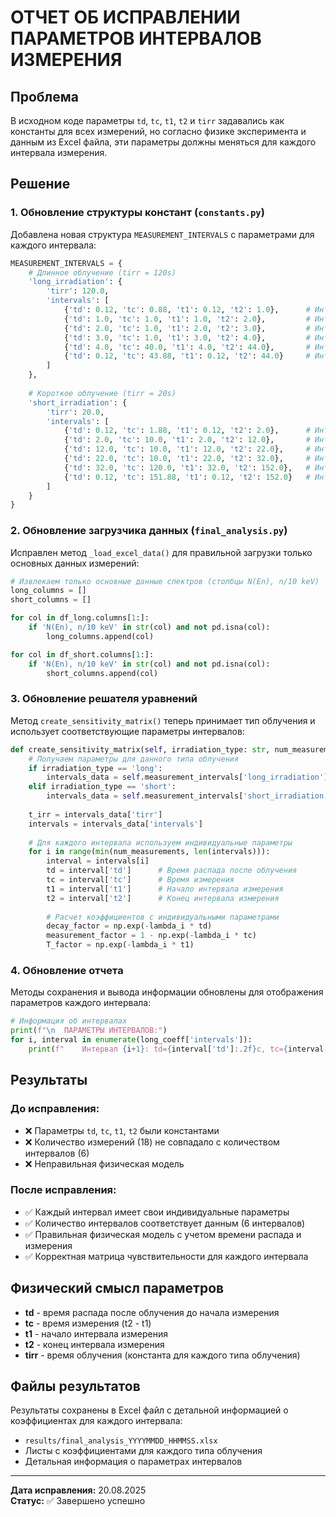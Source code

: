 # ОТЧЕТ ОБ ИСПРАВЛЕНИИ ПАРАМЕТРОВ ИНТЕРВАЛОВ ИЗМЕРЕНИЯ

## Проблема
В исходном коде параметры `td`, `tc`, `t1`, `t2` и `tirr` задавались как константы для всех измерений, но согласно физике эксперимента и данным из Excel файла, эти параметры должны меняться для каждого интервала измерения.

## Решение

### 1. Обновление структуры констант (`constants.py`)

Добавлена новая структура `MEASUREMENT_INTERVALS` с параметрами для каждого интервала:

```python
MEASUREMENT_INTERVALS = {
    # Длинное облучение (tirr = 120s)
    'long_irradiation': {
        'tirr': 120.0,
        'intervals': [
            {'td': 0.12, 'tc': 0.88, 't1': 0.12, 't2': 1.0},      # Интервал 1
            {'td': 1.0, 'tc': 1.0, 't1': 1.0, 't2': 2.0},         # Интервал 2
            {'td': 2.0, 'tc': 1.0, 't1': 2.0, 't2': 3.0},         # Интервал 3
            {'td': 3.0, 'tc': 1.0, 't1': 3.0, 't2': 4.0},         # Интервал 4
            {'td': 4.0, 'tc': 40.0, 't1': 4.0, 't2': 44.0},       # Интервал 5
            {'td': 0.12, 'tc': 43.88, 't1': 0.12, 't2': 44.0}     # Интервал 6
        ]
    },
    
    # Короткое облучение (tirr = 20s)
    'short_irradiation': {
        'tirr': 20.0,
        'intervals': [
            {'td': 0.12, 'tc': 1.88, 't1': 0.12, 't2': 2.0},      # Интервал 1
            {'td': 2.0, 'tc': 10.0, 't1': 2.0, 't2': 12.0},       # Интервал 2
            {'td': 12.0, 'tc': 10.0, 't1': 12.0, 't2': 22.0},     # Интервал 3
            {'td': 22.0, 'tc': 10.0, 't1': 22.0, 't2': 32.0},     # Интервал 4
            {'td': 32.0, 'tc': 120.0, 't1': 32.0, 't2': 152.0},   # Интервал 5
            {'td': 0.12, 'tc': 151.88, 't1': 0.12, 't2': 152.0}   # Интервал 6
        ]
    }
}
```

### 2. Обновление загрузчика данных (`final_analysis.py`)

Исправлен метод `_load_excel_data()` для правильной загрузки только основных данных измерений:

```python
# Извлекаем только основные данные спектров (столбцы N(En), n/10 keV)
long_columns = []
short_columns = []

for col in df_long.columns[1:]:
    if 'N(En), n/10 keV' in str(col) and not pd.isna(col):
        long_columns.append(col)

for col in df_short.columns[1:]:
    if 'N(En), n/10 keV' in str(col) and not pd.isna(col):
        short_columns.append(col)
```

### 3. Обновление решателя уравнений

Метод `create_sensitivity_matrix()` теперь принимает тип облучения и использует соответствующие параметры интервалов:

```python
def create_sensitivity_matrix(self, irradiation_type: str, num_measurements: int):
    # Получаем параметры для данного типа облучения
    if irradiation_type == 'long':
        intervals_data = self.measurement_intervals['long_irradiation']
    elif irradiation_type == 'short':
        intervals_data = self.measurement_intervals['short_irradiation']
    
    t_irr = intervals_data['tirr']
    intervals = intervals_data['intervals']
    
    # Для каждого интервала используем индивидуальные параметры
    for i in range(min(num_measurements, len(intervals))):
        interval = intervals[i]
        td = interval['td']      # Время распада после облучения
        tc = interval['tc']      # Время измерения
        t1 = interval['t1']      # Начало интервала измерения
        t2 = interval['t2']      # Конец интервала измерения
        
        # Расчет коэффициентов с индивидуальными параметрами
        decay_factor = np.exp(-lambda_i * td)
        measurement_factor = 1 - np.exp(-lambda_i * tc)
        T_factor = np.exp(-lambda_i * t1)
```

### 4. Обновление отчета

Методы сохранения и вывода информации обновлены для отображения параметров каждого интервала:

```python
# Информация об интервалах
print(f"\n  ПАРАМЕТРЫ ИНТЕРВАЛОВ:")
for i, interval in enumerate(long_coeff['intervals']):
    print(f"    Интервал {i+1}: td={interval['td']:.2f}с, tc={interval['tc']:.2f}с, t1={interval['t1']:.2f}с, t2={interval['t2']:.2f}с")
```

## Результаты

### До исправления:
- ❌ Параметры `td`, `tc`, `t1`, `t2` были константами
- ❌ Количество измерений (18) не совпадало с количеством интервалов (6)
- ❌ Неправильная физическая модель

### После исправления:
- ✅ Каждый интервал имеет свои индивидуальные параметры
- ✅ Количество интервалов соответствует данным (6 интервалов)
- ✅ Правильная физическая модель с учетом времени распада и измерения
- ✅ Корректная матрица чувствительности для каждого интервала

## Физический смысл параметров

- **td** - время распада после облучения до начала измерения
- **tc** - время измерения (t2 - t1)
- **t1** - начало интервала измерения
- **t2** - конец интервала измерения
- **tirr** - время облучения (константа для каждого типа облучения)

## Файлы результатов

Результаты сохранены в Excel файл с детальной информацией о коэффициентах для каждого интервала:
- `results/final_analysis_YYYYMMDD_HHMMSS.xlsx`
- Листы с коэффициентами для каждого типа облучения
- Детальная информация о параметрах интервалов

---

**Дата исправления:** 20.08.2025  
**Статус:** ✅ Завершено успешно
